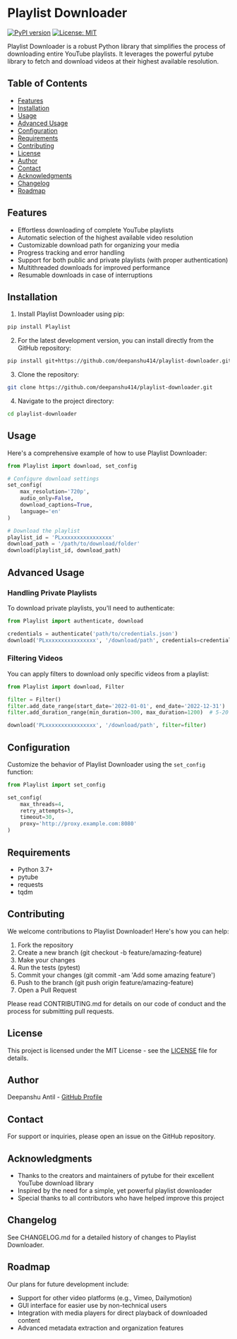 # Playlist Downloader

[![PyPI version](https://badge.fury.io/py/Playlist.svg)](https://badge.fury.io/py/Playlist)
[![License: MIT](https://img.shields.io/badge/License-MIT-yellow.svg)](https://opensource.org/licenses/MIT)

Playlist Downloader is a robust Python library that simplifies the process of downloading entire YouTube playlists. It leverages the powerful pytube library to fetch and download videos at their highest available resolution.

## Table of Contents
- [Features](#features)
- [Installation](#installation)
- [Usage](#usage)
- [Advanced Usage](#advanced-usage)
- [Configuration](#configuration)
- [Requirements](#requirements)
- [Contributing](#contributing)
- [License](#license)
- [Author](#author)
- [Contact](#contact)
- [Acknowledgments](#acknowledgments)
- [Changelog](#changelog)
- [Roadmap](#roadmap)

## Features

- Effortless downloading of complete YouTube playlists
- Automatic selection of the highest available video resolution
- Customizable download path for organizing your media
- Progress tracking and error handling
- Support for both public and private playlists (with proper authentication)
- Multithreaded downloads for improved performance
- Resumable downloads in case of interruptions

## Installation

1. Install Playlist Downloader using pip:

```sh
pip install Playlist
```
2. For the latest development version, you can install directly from the GitHub repository:
```sh
pip install git+https://github.com/deepanshu414/playlist-downloader.git
```
3. Clone the repository:
```sh
git clone https://github.com/deepanshu414/playlist-downloader.git
```
4. Navigate to the project directory:
```sh
cd playlist-downloader
```

## Usage
Here's a comprehensive example of how to use Playlist Downloader:
```python
from Playlist import download, set_config

# Configure download settings
set_config(
    max_resolution='720p',
    audio_only=False,
    download_captions=True,
    language='en'
)

# Download the playlist
playlist_id = 'PLxxxxxxxxxxxxxxxx'
download_path = '/path/to/download/folder'
download(playlist_id, download_path)
```
## Advanced Usage
### Handling Private Playlists
To download private playlists, you'll need to authenticate:
```python
from Playlist import authenticate, download

credentials = authenticate('path/to/credentials.json')
download('PLxxxxxxxxxxxxxxxx', '/download/path', credentials=credentials)
```
### Filtering Videos
You can apply filters to download only specific videos from a playlist:
```python
from Playlist import download, Filter

filter = Filter()
filter.add_date_range(start_date='2022-01-01', end_date='2022-12-31')
filter.add_duration_range(min_duration=300, max_duration=1200)  # 5-20 minutes

download('PLxxxxxxxxxxxxxxxx', '/download/path', filter=filter)
```
## Configuration
Customize the behavior of Playlist Downloader using the `set_config` function:
```python
from Playlist import set_config

set_config(
    max_threads=4,
    retry_attempts=3,
    timeout=30,
    proxy='http://proxy.example.com:8080'
)
```
## Requirements

- Python 3.7+
- pytube
- requests
- tqdm
## Contributing
We welcome contributions to Playlist Downloader! Here's how you can help:

1. Fork the repository
2. Create a new branch (git checkout -b feature/amazing-feature)
3. Make your changes
4. Run the tests (pytest)
5. Commit your changes (git commit -am 'Add some amazing feature')
6. Push to the branch (git push origin feature/amazing-feature)
7. Open a Pull Request

Please read CONTRIBUTING.md for details on our code of conduct and the process for submitting pull requests.

## License
This project is licensed under the MIT License - see the [LICENSE](LICENSE) file for details.
## Author
Deepanshu Antil - [GitHub Profile](https://github.com/deepanshu414)
## Contact
For support or inquiries, please open an issue on the GitHub repository.
## Acknowledgments

- Thanks to the creators and maintainers of pytube for their excellent YouTube download library
- Inspired by the need for a simple, yet powerful playlist downloader
- Special thanks to all contributors who have helped improve this project
## Changelog
See CHANGELOG.md for a detailed history of changes to Playlist Downloader.
## Roadmap
Our plans for future development include:

- Support for other video platforms (e.g., Vimeo, Dailymotion)
- GUI interface for easier use by non-technical users
- Integration with media players for direct playback of downloaded content
- Advanced metadata extraction and organization features
